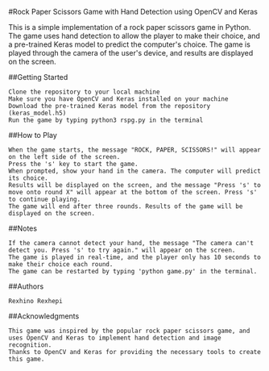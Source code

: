 #Rock Paper Scissors Game with Hand Detection using OpenCV and Keras

This is a simple implementation of a rock paper scissors game in Python. The game uses hand detection to allow the player to make their choice, and a pre-trained Keras model to predict the computer's choice. The game is played through the camera of the user's device, and results are displayed on the screen.

##Getting Started

    Clone the repository to your local machine
    Make sure you have OpenCV and Keras installed on your machine
    Download the pre-trained Keras model from the repository (keras_model.h5)
    Run the game by typing python3 rspg.py in the terminal

##How to Play

    When the game starts, the message "ROCK, PAPER, SCISSORS!" will appear on the left side of the screen.
    Press the 's' key to start the game.
    When prompted, show your hand in the camera. The computer will predict its choice.
    Results will be displayed on the screen, and the message "Press 's' to move onto round X" will appear at the bottom of the screen. Press 's' to continue playing.
    The game will end after three rounds. Results of the game will be displayed on the screen.

##Notes

    If the camera cannot detect your hand, the message "The camera can't detect you. Press 's' to try again." will appear on the screen.
    The game is played in real-time, and the player only has 10 seconds to make their choice each round.
    The game can be restarted by typing 'python game.py' in the terminal.

##Authors

    Rexhino Rexhepi

##Acknowledgments

    This game was inspired by the popular rock paper scissors game, and uses OpenCV and Keras to implement hand detection and image recognition.
    Thanks to OpenCV and Keras for providing the necessary tools to create this game.